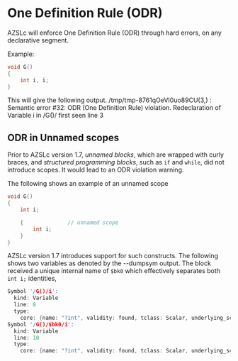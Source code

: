 # One Definition Rule (ODR)

AZSLc will enforce One Definition Rule (ODR) through hard errors, on any declarative segment. 

Example:
```cpp
void G()
{
    int i, i;
}
```

This will give the following output. 
    /tmp/tmp-8761qOeVI0uo89CU(3,) : Semantic error #32: ODR (One Definition Rule) violation. Redeclaration of Variable i in /G()/ first seen line 3

## ODR in Unnamed scopes
Prior to AZSLc version 1.7, *unnamed blocks*, which are wrapped with curly braces, and *structured programming blocks*, such as `if` and `while`, did not introduce scopes. It would lead to an ODR violation warning. 

The following shows an example of an unnamed scope
```cpp
void G()
{
    int i;

    {              // unnamed scope
        int i;
    }
}
```

AZSLc version 1.7 introduces support for such constructs. The following shows two variables as denoted by the --dumpsym output. The block received a unique internal name of `$bk0` which effectively separates both `int i;` identities, 

```cpp
Symbol '/G()/i':
  kind: Variable
  line: 8
  type:
    core: {name: "?int", validity: found, tclass: Scalar, underlying_scalar: int}
Symbol '/G()/$bk0/i':
  kind: Variable
  line: 10
  type:
    core: {name: "?int", validity: found, tclass: Scalar, underlying_scalar: int}
```


